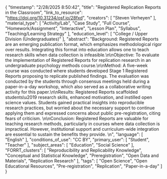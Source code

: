 {
    "timestamp": "2/28/2025 8:50:42",
    "title": "Registered Replication Reports in the Classroom",
    "link_to_resource": "https://doi.org/10.31234/osf.io/28fxd",
    "creators": [
        "Steven Verheyen"
    ],
    "material_type": [
        "Activity/Lab",
        "Case Study",
        "Full Course",
        "Homework/Assignment",
        "Interactive",
        "Lesson Plan",
        "Syllabus",
        "Teaching/Learning Strategy"
    ],
    "education_level": [
        "College / Upper Division (Undergraduates)"
    ],
    "abstract": "Background: Registered Reports are an emerging publication format, which emphasizes methodological rigor over results. Integrating this format into education allows one to teach research skills when data collection is infeasible.\n\nObjective: To evaluate the implementation of Registered Reports for replication research in an undergraduate psychology methods course.\n\nMethod: A five-week course was conducted where students developed Stage 1 Registered Reports proposing to replicate published findings. The evaluation was conducted by the students through consensus meetings held during a paper-in-a-day workshop, which also served as a collaborative writing activity for this paper.\n\nResults: Registered Reports scaffolded students\u2019 research skills, enhanced motivation, and instilled open science values. Students gained practical insights into reproducible research practices, but worried about the necessary support to continue applying them and expressed concerns about public pre-registration, citing fears of criticism. \n\nConclusion: Registered Reports are valuable for teaching research methods, particularly in courses where data collection is impractical. However, institutional support and curriculum-wide integration are essential to sustain the benefits they provide. \n",
    "language": [
        "English"
    ],
    "conditions_of_use": "CC BY",
    "primary_user": [
        "Student",
        "Teacher"
    ],
    "subject_areas": [
        "Education",
        "Social Science"
    ],
    "FORRT_clusters": [
        "Reproducibility and Replicability Knowledge",
        "Conceptual and Statistical Knowledge",
        "Preregistration",
        "Open Data and Materials",
        "Replication Research"
    ],
    "tags": [
        "Open Science",
        "Open Educational Resources",
        "Pre-registration",
        "Replication",
        "Paper-in-a-day"
    ]
}